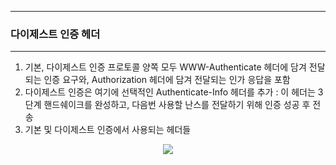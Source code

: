 -----
### 다이제스트 인증 헤더
-----
1. 기본, 다이제스트 인증 프로토콜 양쪽 모두 WWW-Authenticate 헤더에 담겨 전달되는 인증 요구와, Authorization 헤더에 담겨 전달되는 인가 응답을 포함
2. 다이제스트 인증은 여기에 선택적인 Authenticate-Info 헤더를 추가 : 이 헤더는 3단계 핸드쉐이크를 완성하고, 다음번 사용할 난스를 전달하기 위해 인증 성공 후 전송
3. 기본 및 다이제스트 인증에서 사용되는 헤더들
<div align="center">
<img src="https://github.com/user-attachments/assets/b2ece9f0-3189-4a3a-a480-1c8707dc200a">
</div>
